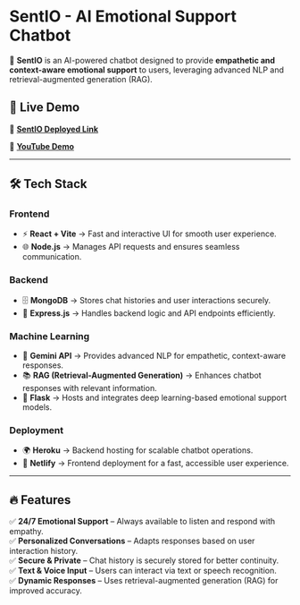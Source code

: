 # **SentIO - AI Emotional Support Chatbot**  
🌟 **SentIO** is an AI-powered chatbot designed to provide **empathetic and context-aware emotional support** to users, leveraging advanced NLP and retrieval-augmented generation (RAG).  

## 🚀 **Live Demo**  
🔗 **[SentIO Deployed Link](https://emot-chtabot-2.onrender.com/token)**  

🎥 **[YouTube Demo](https://www.youtube.com/watch?v=7js-tPy3AAw)**  

---

## 🛠 **Tech Stack**  

### **Frontend**  
- ⚡ **React + Vite** → Fast and interactive UI for smooth user experience.  
- 🌐 **Node.js** → Manages API requests and ensures seamless communication.  

### **Backend**  
- 🗄 **MongoDB** → Stores chat histories and user interactions securely.  
- 🚀 **Express.js** → Handles backend logic and API endpoints efficiently.  

### **Machine Learning**  
- 🤖 **Gemini API** → Provides advanced NLP for empathetic, context-aware responses.  
- 📚 **RAG (Retrieval-Augmented Generation)** → Enhances chatbot responses with relevant information.  
- 🧠 **Flask** → Hosts and integrates deep learning-based emotional support models.  

### **Deployment**  
- 🌍 **Heroku** → Backend hosting for scalable chatbot operations.  
- 🌟 **Netlify** → Frontend deployment for a fast, accessible user experience.  

---

## 🔥 **Features**  
✅ **24/7 Emotional Support** – Always available to listen and respond with empathy.  
✅ **Personalized Conversations** – Adapts responses based on user interaction history.  
✅ **Secure & Private** – Chat history is securely stored for better continuity.  
✅ **Text & Voice Input** – Users can interact via text or speech recognition.  
✅ **Dynamic Responses** – Uses retrieval-augmented generation (RAG) for improved accuracy.  

